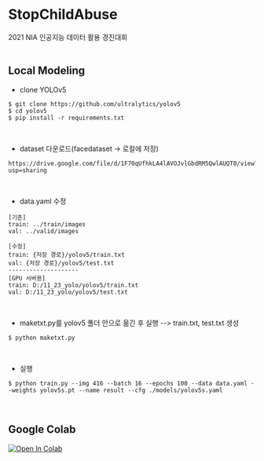﻿# StopChildAbuse
2021 NIA 인공지능 데이터 활용 경진대회
<br/><br/>

## Local Modeling
- clone YOLOv5
```
$ git clone https://github.com/ultralytics/yolov5
$ cd yolov5
$ pip install -r requirements.txt
```
<br/>

- dataset 다운로드(facedataset -> 로컬에 저장)
```
https://drive.google.com/file/d/1F70qUfhkLA4lAVOJvlGbdRM5QwlAUQT0/view?usp=sharing
```
<br/>

- data.yaml 수정
```
[기존]
train: ../train/images
val: ../valid/images

[수정]
train: {저장 경로}/yolov5/train.txt
val: {저장 경로}/yolov5/test.txt
--------------------
[GPU 서버용]
train: D:/11_23_yolo/yolov5/train.txt
val: D:/11_23_yolo/yolov5/test.txt
```
<br/>

- maketxt.py를 yolov5 폴더 안으로 옮긴 후 실행 --> train.txt, test.txt 생성
```
$ python maketxt.py
```
<br/>

- 실행
```
$ python train.py --img 416 --batch 16 --epochs 100 --data data.yaml --weights yolov5s.pt --name result --cfg ./models/yolov5s.yaml
```
<br/>

## Google Colab
<a href="https://colab.research.google.com/drive/1KG4F5vutIZYqgilqLcp-M2rBSc6_onFM?userstoinvite=minjjung9642%40gmail.com&actionButton=1#scrollTo=tCPF38tIZ47g"><img src="https://colab.research.google.com/assets/colab-badge.svg" alt="Open In Colab"></a>
